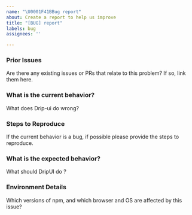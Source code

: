 ```yaml
---
name: "\U0001F41BBug report"
about: Create a report to help us improve
title: "[BUG] report"
labels: bug
assignees: ''

---
```


<!--
Thank you for contributing to open source!

Do you need some help?
======================

The issue tracker is meant for bug reports only. This isn't the best place for support or usage questions. Questions here don't have as much visibility as they do elsewhere. Before you ask a question, here are some resources to get help first:
-->

### Prior Issues

Are there any existing issues or PRs that relate to this problem? If so, link them here.

### What is the current behavior?

What does Drip-ui do wrong?

### Steps to Reproduce

If the current behavior is a bug, if possible please provide the steps to reproduce.

### What is the expected behavior?

What should DripUI do ?

### Environment Details

Which versions of npm, and which browser and OS are affected by this issue?
